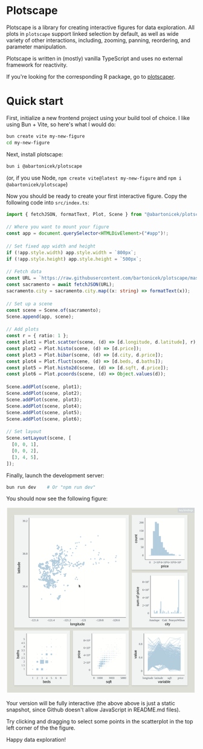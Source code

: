 # Plotscape

Plotscape is a library for creating interactive figures for data exploration. All plots in `plotscape` support linked selection by default, as well as wide variety of other interactions, including, zooming, panning, reordering, and parameter manipulation.

Plotscape is written in (mostly) vanilla TypeScript and uses no external framework for reactivity.

If you're looking for the corresponding R package, go to [plotscaper](https://github.com/bartonicek/plotscaper).

# Quick start

First, initialize a new frontend project using your build tool of choice. I like using Bun + Vite, so here's what I would do:

```bash
bun create vite my-new-figure
cd my-new-figure
```

Next, install plotscape:

```bash
bun i @abartonicek/plotscape
```

(or, if you use Node, `npm create vite@latest my-new-figure` and `npm i @abartonicek/plotscape`)

Now you should be ready to create your first interactive figure. Copy the following code into `src/index.ts`:

```typescript
import { fetchJSON, formatText, Plot, Scene } from "@abartonicek/plotscape";

// Where you want to mount your figure
const app = document.querySelector<HTMLDivElement>("#app")!;

// Set fixed app width and height
if (!app.style.width) app.style.width = `800px`;
if (!app.style.height) app.style.height = `500px`;

// Fetch data
const URL = `https://raw.githubusercontent.com/bartonicek/plotscape/master/datasets/sacramento.json`;
const sacramento = await fetchJSON(URL);
sacramento.city = sacramento.city.map((x: string) => formatText(x));

// Set up a scene
const scene = Scene.of(sacramento);
Scene.append(app, scene);

// Add plots
const r = { ratio: 1 };
const plot1 = Plot.scatter(scene, (d) => [d.longitude, d.latitude], r);
const plot2 = Plot.histo(scene, (d) => [d.price]);
const plot3 = Plot.bibar(scene, (d) => [d.city, d.price]);
const plot4 = Plot.fluct(scene, (d) => [d.beds, d.baths]);
const plot5 = Plot.histo2d(scene, (d) => [d.sqft, d.price]);
const plot6 = Plot.pcoords(scene, (d) => Object.values(d));

Scene.addPlot(scene, plot1);
Scene.addPlot(scene, plot2);
Scene.addPlot(scene, plot3);
Scene.addPlot(scene, plot4);
Scene.addPlot(scene, plot5);
Scene.addPlot(scene, plot6);

// Set layout
Scene.setLayout(scene, [
  [0, 0, 1],
  [0, 0, 2],
  [3, 4, 5],
]);
```

Finally, launch the development server:

```bash
bun run dev    # Or "npm run dev"
```

You should now see the following figure:

<img src="https://github.com/bartonicek/plotscape/blob/master/images/plotscape-v0-1-11.gif?raw=true" alt="An animated gif of an interactive plotscape figure" width="500"/>

Your version will be fully interactive (the above above is just a static snapshot, since Github doesn't allow JavaScript in README.md files).

Try clicking and dragging to select some points in the scatterplot in the top left corner of the the figure.

Happy data exploration!

